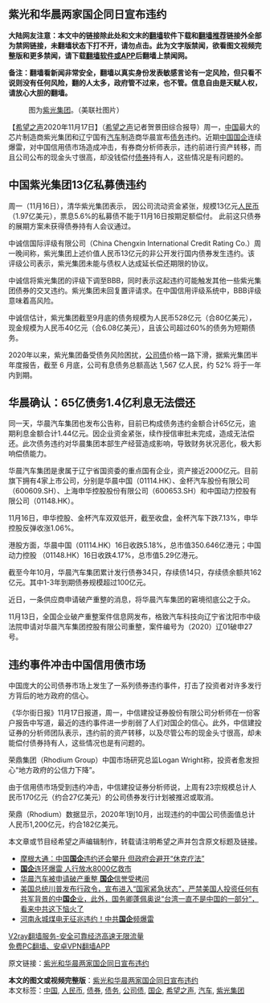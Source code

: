  <h2>紫光和华晨两家国企同日宣布违约</h2> <p class="notice"><b>大陆网友注意：本文中的链接除此处和文末的<a href="https://github.com/bannedbook/fanqiang" >翻墙</a>软件下载和<a href="https://github.com/killgcd/justmysocks/blob/master/README.md">翻墙推荐</a>链接外全部为禁网链接，未翻墙状态下打不开，请勿点击。此为文字版禁闻，欲看图文视频完整版和更多禁闻，请下载<a href="https://github.com/bannedbook/fanqiang">翻墙软件或APP</a>后翻墙上禁闻网。</p><p>备注：翻墙看新闻非常安全，翻墙以真实身份发表敏感言论有一定风险，但只看不说则没有任何风险，翻的人太多，政府管不过来，也不管。信息自由是天赋人权，请放心大胆的翻墙。</b></p>  <div class="entry"> <figure><figcaption>图为<a href="https://www.bannedbook.org/bnews/tag/%E7%B4%AB%E5%85%89%E9%9B%86%E5%9B%A2/" class="st_tag internal_tag" rel="tag" title="标签 紫光集团 下的日志">紫光集团</a>。（美联社图片）</figcaption></figure> <p>【<span class='wp_keywordlink_affiliate'><a href="https://www.soundofhope.org" title="希望之声" target="_blank">希望之声</a></span>2020年11月17日】（<a href="https://www.bannedbook.org/bnews/tag/%e5%b8%8c%e6%9c%9b%e4%b9%8b%e5%a3%b0/" class="st_tag internal_tag" rel="tag" title="标签 希望之声 下的日志">希望之声</a>记者贺景田综合报导）周一，<span class='wp_keywordlink_affiliate'><a href="https://www.bannedbook.org/" title="中国" target="_blank">中国</a></span>最大的芯片制造商紫光集团和辽宁国有<a href="https://www.bannedbook.org/bnews/tag/%e6%b1%bd%e8%bd%a6/" class="st_tag internal_tag" rel="tag" title="标签 汽车 下的日志">汽车</a>制造商华晨宣布<a href="https://www.bannedbook.org/bnews/tag/%e5%80%ba%e5%8a%a1/" class="st_tag internal_tag" rel="tag" title="标签 债务 下的日志">债务</a>违约。近期<a href="https://www.bannedbook.org/bnews/tag/%E4%B8%AD%E5%9B%BD/" class="st_tag internal_tag" rel="tag" title="标签 中国 下的日志">中国</a><a href="https://www.bannedbook.org/bnews/tag/%E5%9B%BD%E4%BC%81/" class="st_tag internal_tag" rel="tag" title="标签 国企 下的日志">国企</a>连续爆雷，对中国信用债市场造成冲击，有券商分析师表示，违约前进行资产转移，而且公司公布的现金头寸很高，却没钱偿付<a href="https://www.bannedbook.org/bnews/tag/%E5%80%BA%E5%88%B8/" class="st_tag internal_tag" rel="tag" title="标签 债券 下的日志">债券</a>持有人，这些情况是有问题的。</p> <h2><strong>中国紫光集团13亿私募债违约</strong></h2> <p>周一（11月16日），清华紫光集团表示， 因公司流动资金紧张，规模13亿元<a href="https://www.bannedbook.org/bnews/tag/%e4%ba%ba%e6%b0%91%e5%b8%81/" class="st_tag internal_tag" rel="tag" title="标签 人民币 下的日志">人民币</a>（1.97亿美元），票息5.6%的私募债不能于11月16日按期足额偿付。 此前这只债券的展期方案未获得债券持有人会议通过。</p> <p>中诚信国际评级有限公司（China Chengxin International Credit Rating Co.）周一晚间称，紫光集团上述价值人民币13亿元的非公开发行国内债券发生违约。该评级公司表示，紫光集团未能与债权人达成延长偿还期限的协议。</p> <p>中诚信将紫光集团的评级下调至BBB，同时表示这起违约可能触发其他一些紫光集团债券的交叉违约。紫光集团未回复置评请求。在中国信用评级系统中，BBB评级意味着高风险。</p> <p>中诚信估计，紫光集团截至9月底的债务规模为人民币528亿元（合80亿美元），现金规模为人民币40亿元（合6.08亿美元），且该公司超过60%的债务为短期债务。</p>  <p>2020年以来，紫光集团备受债务风险困扰，<a href="https://www.bannedbook.org/bnews/tag/%E5%85%AC%E5%8F%B8%E5%80%BA/" class="st_tag internal_tag" rel="tag" title="标签 公司债 下的日志">公司债</a>价格一路下滑，据紫光集团半年度报告，截至 6 月底，公司有息债务总额高达 1,567 亿人民，约 52% 将于一年内到期。</p> <h2><strong>华晨确认：65亿债务1.4亿利息无法偿还</strong></h2> <p>同一天，华晨汽车集团也发布公告称，目前已构成债务违约金额合计65亿元，逾期利息金额合计1.44亿元。因企业资金紧张，续作授信审批未完成，造成无法偿还。此次债务违约对华晨集团本部生产经营造成影响，导致财务状况恶化，极大影响偿债能力。</p> <p>华晨汽车集团是隶属于辽宁省国资委的重点国有企业，资产接近2000亿元。目前旗下拥有4家上市公司，分别是华晨中国（01114.HK）、金杯汽车股份有限公司（600609.SH）、上海申华控股股份有限公司（600653.SH）和中国动力控股有限公司（01148.HK）。</p> <p>11月16日，申华控股、金杯汽车双双低开，截至收盘，金杯汽车下跌7.13%，申华控股反弹收涨1.06%。</p> <p>港股方面，华晨中国（01114.HK）16日收跌5.18%，总市值350.646亿港元；中国动力控股 （01148.HK）16日收跌4.17%，总市值5.29亿港元。</p>  <p>截至今年10月，华晨汽车集团累计发行债券34只，存续债14只，存续债余额共162亿元。其中1-3年到期债券规模超过100亿元。</p> <p>近日，一条供应商申请破产重整的消息，将华晨汽车集团的窘境彻底公之于众。</p> <p>11月13日，全国企业破产重整案件信息网发布，格致汽车科技向辽宁省沈阳市中级法院申请对华晨汽车集团控股有限公司重整，案件编号为（2020）辽01破申27号。</p> <h2><strong>违约事件冲击中国信用债市场</strong></h2> <p>中国庞大的公司债券市场上发生了一系列债券违约事件，打击了投资者对许多发行方背后的地方政府的信心。</p> <p>《华尔街日报》11月17日报道，周一，中信建投证券股份有限公司分析师在一份客户报告中写道，最近的违约事件进一步削弱了人们对国企的信心。此外，中信建投证券的分析师团队表示，违约前的资产转移，以及尽管公布的现金头寸很高，却未能偿付债券持有人，这些情况也是有问题的。</p>  <p>荣鼎集团（Rhodium Group）中国市场研究总监Logan Wright称，投资者愈发担心“地方政府的公信力下降”。</p> <p>由于信用债市场受到违约冲击，中信建投证券分析师说，上周有23宗规模总计人民币170亿元（约合27亿美元）的公司债券发行计划被推迟或取消。</p> <p>荣鼎（Rhodium）数据显示，2020年1到10月，出现违约的中国公司债面值总计人民币1,200亿元，约合182亿美元。</p> <p>本文章或节目经希望之声编辑制作，转载请注明希望之声并包含原文标题及链接。</p> <ul class='op-related-articles' title='相关阅读'> <li><a href='https://www.bannedbook.org/bnews/baitai/20201117/1432537.html' target='_blank'>摩根大通：中国<b>国企</b>违约还会攀升 但政府会避开“休克疗法”</a></li> <li><a href='https://www.bannedbook.org/bnews/comments/20201117/1432183.html' target='_blank'><b>国企</b>连环爆雷 人行放水8000亿救市</a></li> <li><a href='https://www.bannedbook.org/bnews/headline/20201116/1431602.html' target='_blank'>华晨汽车被申请破产重整 <b>国企</b>信誉受拷问</a></li> <li><a href='https://www.bannedbook.org/bnews/bannedvideo/20201114/1431092.html' target='_blank'>美国总统川普发布行政令，宣布进入“国家紧急状态”，严禁美国人投资任何有共军背景的中<b>国企</b>业，此外，国务卿蓬佩奥说“台湾一直不是中国的一部分”，看来中共这下恼火了</a></li> <li><a href='https://www.bannedbook.org/bnews/taiwannews/20201114/1430950.html' target='_blank'>河南永城煤电无征兆违约！中共<b>国企</b>频爆雷</a></li> </ul> <p class="texttj"> <a href="https://www.bannedbook.org/forum23/topic22702.html" target="_blank">V2ray翻墙服务-安全可靠经济高速无限流量</a><br/> <a href="https://github.com/bannedbook/fanqiang/wiki/%E7%A6%81%E9%97%BB%E7%BD%91%E5%AE%89%E5%8D%93%E7%BF%BB%E5%A2%99%E6%96%B0%E9%97%BBAPP" target="_blank">免费PC翻墙、安卓VPN翻墙APP</a></p><p>原文链接：<a class="src_link"  href="https://www.soundofhope.org/post/443962" target="_blank">紫光和华晨两家国企同日宣布违约</a></p> <a name='sharetosocial'></a>       <div><b>本文的图文或视频完整版</b>：<a href='https://www.bannedbook.org/bnews/comments/20201118/1432707.html'>紫光和华晨两家国企同日宣布违约</a></div>  </div><!--END ENTRY--> <div class="postfooter"> <div>本文标签：<a href="https://www.bannedbook.org/bnews/tag/%E4%B8%AD%E5%9B%BD/" rel="tag">中国</a>, <a href="https://www.bannedbook.org/bnews/tag/%e4%ba%ba%e6%b0%91%e5%b8%81/" rel="tag">人民币</a>, <a href="https://www.bannedbook.org/bnews/tag/%E5%80%BA%E5%88%B8/" rel="tag">债券</a>, <a href="https://www.bannedbook.org/bnews/tag/%e5%80%ba%e5%8a%a1/" rel="tag">债务</a>, <a href="https://www.bannedbook.org/bnews/tag/%E5%85%AC%E5%8F%B8%E5%80%BA/" rel="tag">公司债</a>, <a href="https://www.bannedbook.org/bnews/tag/%E5%9B%BD%E4%BC%81/" rel="tag">国企</a>, <a href="https://www.bannedbook.org/bnews/tag/%e5%b8%8c%e6%9c%9b%e4%b9%8b%e5%a3%b0/" rel="tag">希望之声</a>, <a href="https://www.bannedbook.org/bnews/tag/%e6%b1%bd%e8%bd%a6/" rel="tag">汽车</a>, <a href="https://www.bannedbook.org/bnews/tag/%E7%B4%AB%E5%85%89%E9%9B%86%E5%9B%A2/" rel="tag">紫光集团</a></div>  </div><!--END POSTFOOTER--> 